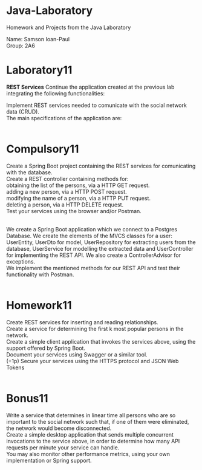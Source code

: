 # Java-Laboratory
 Homework and Projects from the Java Laboratory <br />

Name: Samson Ioan-Paul <br />
Group: 2A6 <br />

# Laboratory11
__REST Services__
Continue the application created at the previous lab integrating the following functionalities: <br />

Implement REST services needed to comunicate with the social network data (CRUD). <br />
The main specifications of the application are: <br /> <br />

# Compulsory11
Create a Spring Boot project containing the REST services for comunicating with the database. <br />
Create a REST controller containing methods for: <br />
obtaining the list of the persons, via a HTTP GET request. <br />
adding a new person, via a HTTP POST request. <br />
modifying the name of a person, via a HTTP PUT request. <br />
deleting a person, via a HTTP DELETE request. <br />
Test your services using the browser and/or Postman. <br /> <br />

We create a Spring Boot application which we connect to a Postgres Database. We create the elements of the MVCS classes for a user: UserEntity, UserDto for model, UserRepository for extracting users from the database, UserService for modelling the extracted data and UserController for implementing the REST API. We also create a ControllerAdvisor for exceptions. <br />
We implement the mentioned methods for our REST API and test their functionality with Postman. <br /> <br />


# Homework11
Create REST services for inserting and reading relationships. <br />
Create a service for determining the first k most popular persons in the network. <br />
Create a simple client application that invokes the services above, using the support offered by Spring Boot. <br />
Document your services using Swagger or a similar tool. <br />
(+1p) Secure your services using the HTTPS protocol and JSON Web Tokens <br /> <br />



# Bonus11
Write a service that determines in linear time all persons who are so important to the social network such that, if one of them were eliminated, the network would become disconnected. <br />
Create a simple desktop application that sends multiple concurrent invocations to the service above, in order to determine how many API requests per minute your service can handle. <br />
You may also monitor other performance metrics, using your own implementation or Spring support. <br /> <br />



